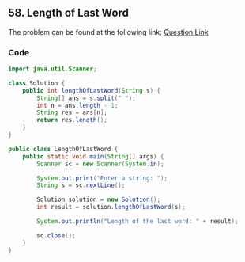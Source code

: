 ## 58. Length of Last Word
The problem can be found at the following link: [Question Link](https://leetcode.com/problems/length-of-last-word/description/)

### Code

```java
import java.util.Scanner;

class Solution {
    public int lengthOfLastWord(String s) {
        String[] ans = s.split(" ");
        int n = ans.length - 1;
        String res = ans[n];
        return res.length();
    }
}

public class LengthOfLastWord {
    public static void main(String[] args) {
        Scanner sc = new Scanner(System.in);

        System.out.print("Enter a string: ");
        String s = sc.nextLine();

        Solution solution = new Solution();
        int result = solution.lengthOfLastWord(s);

        System.out.println("Length of the last word: " + result);

        sc.close();
    }
}
```